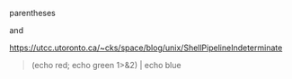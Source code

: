parentheses

and

https://utcc.utoronto.ca/~cks/space/blog/unix/ShellPipelineIndeterminate

> (echo red; echo green 1>&2) | echo blue